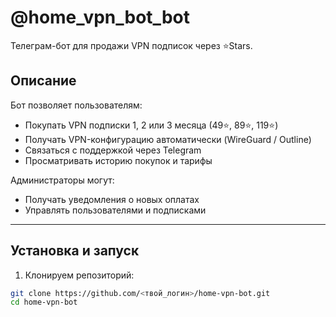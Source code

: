 # @home_vpn_bot_bot

Телеграм-бот для продажи VPN подписок через ⭐️Stars.

## Описание

Бот позволяет пользователям:
- Покупать VPN подписки 1, 2 или 3 месяца (49⭐️, 89⭐️, 119⭐️)
- Получать VPN-конфигурацию автоматически (WireGuard / Outline)
- Связаться с поддержкой через Telegram
- Просматривать историю покупок и тарифы

Администраторы могут:
- Получать уведомления о новых оплатах
- Управлять пользователями и подписками

---

## Установка и запуск

1. Клонируем репозиторий:
```bash
git clone https://github.com/<твой_логин>/home-vpn-bot.git
cd home-vpn-bot
